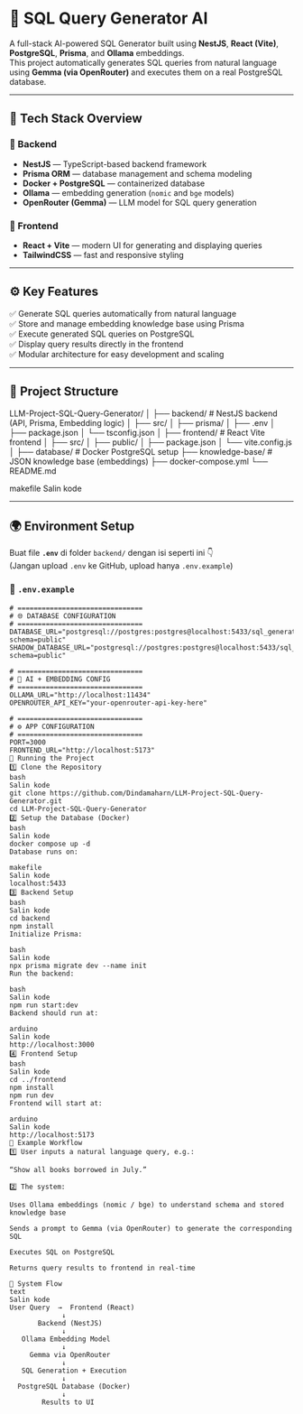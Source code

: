 # 🧩 SQL Query Generator AI

A full-stack AI-powered SQL Generator built using **NestJS**, **React (Vite)**, **PostgreSQL**, **Prisma**, and **Ollama** embeddings.  
This project automatically generates SQL queries from natural language using **Gemma (via OpenRouter)** and executes them on a real PostgreSQL database.

---

## 🚀 Tech Stack Overview

### 🔹 Backend
- **NestJS** — TypeScript-based backend framework  
- **Prisma ORM** — database management and schema modeling  
- **Docker + PostgreSQL** — containerized database  
- **Ollama** — embedding generation (`nomic` and `bge` models)  
- **OpenRouter (Gemma)** — LLM model for SQL query generation  

### 🔹 Frontend
- **React + Vite** — modern UI for generating and displaying queries  
- **TailwindCSS** — fast and responsive styling  

---

## ⚙️ Key Features
✅ Generate SQL queries automatically from natural language  
✅ Store and manage embedding knowledge base using Prisma  
✅ Execute generated SQL queries on PostgreSQL  
✅ Display query results directly in the frontend  
✅ Modular architecture for easy development and scaling  

---

## 🧰 Project Structure
LLM-Project-SQL-Query-Generator/
│
├── backend/ # NestJS backend (API, Prisma, Embedding logic)
│ ├── src/
│ ├── prisma/
│ ├── .env
│ ├── package.json
│ └── tsconfig.json
│
├── frontend/ # React Vite frontend
│ ├── src/
│ ├── public/
│ ├── package.json
│ └── vite.config.js
│
├── database/ # Docker PostgreSQL setup
├── knowledge-base/ # JSON knowledge base (embeddings)
├── docker-compose.yml
└── README.md

makefile
Salin kode

---

## 🌍 Environment Setup

Buat file **`.env`** di folder `backend/` dengan isi seperti ini 👇  
(Jangan upload `.env` ke GitHub, upload hanya `.env.example`)

### 🔸 `.env.example`
```env
# ===============================
# 🌐 DATABASE CONFIGURATION
# ===============================
DATABASE_URL="postgresql://postgres:postgres@localhost:5433/sql_generator_ai?schema=public"
SHADOW_DATABASE_URL="postgresql://postgres:postgres@localhost:5433/sql_generator_ai_shadow?schema=public"

# ===============================
# 🧠 AI + EMBEDDING CONFIG
# ===============================
OLLAMA_URL="http://localhost:11434"
OPENROUTER_API_KEY="your-openrouter-api-key-here"

# ===============================
# ⚙️ APP CONFIGURATION
# ===============================
PORT=3000
FRONTEND_URL="http://localhost:5173"
🐳 Running the Project
1️⃣ Clone the Repository
bash
Salin kode
git clone https://github.com/Dindamaharn/LLM-Project-SQL-Query-Generator.git
cd LLM-Project-SQL-Query-Generator
2️⃣ Setup the Database (Docker)
bash
Salin kode
docker compose up -d
Database runs on:

makefile
Salin kode
localhost:5433
3️⃣ Backend Setup
bash
Salin kode
cd backend
npm install
Initialize Prisma:

bash
Salin kode
npx prisma migrate dev --name init
Run the backend:

bash
Salin kode
npm run start:dev
Backend should run at:

arduino
Salin kode
http://localhost:3000
4️⃣ Frontend Setup
bash
Salin kode
cd ../frontend
npm install
npm run dev
Frontend will start at:

arduino
Salin kode
http://localhost:5173
🧩 Example Workflow
1️⃣ User inputs a natural language query, e.g.:

“Show all books borrowed in July.”

2️⃣ The system:

Uses Ollama embeddings (nomic / bge) to understand schema and stored knowledge base

Sends a prompt to Gemma (via OpenRouter) to generate the corresponding SQL

Executes SQL on PostgreSQL

Returns query results to frontend in real-time

🧠 System Flow
text
Salin kode
User Query  →  Frontend (React)
             ↓
       Backend (NestJS)
             ↓
   Ollama Embedding Model
             ↓
     Gemma via OpenRouter
             ↓
   SQL Generation + Execution
             ↓
  PostgreSQL Database (Docker)
             ↓
        Results to UI